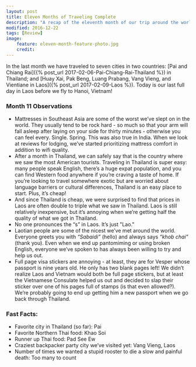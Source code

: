 ```yaml
---
layout: post
title: Eleven Months of Traveling Complete
description: "A recap of the eleventh month of our trip around the world."
modified: 2016-12-22
tags: [Review]
image:
    feature: eleven-month-feature-photo.jpg
    credit: 
---
```


In the last month we have traveled to seven cities in two countries: [Pai and Chiang Rai]({% post_url 2017-02-06-Pai-Chiang-Rai-Thailand %}) in Thailand; and [Huay Xai, Pak Beng, Luang Prabang, Vang Vieng, and Vientiane in Laos]({% post_url 2017-02-09-Laos %}). Today is our last full day in Laos before we fly to Hanoi, Vietnam!


### Month 11 Observations

- Mattresses in Southeast Asia are some of the worst we’ve slept on in the world. They usually tend to be rock hard - so much so that your arm will fall asleep after laying on your side for thirty minutes - otherwise you can feel every. Single. Spring. This was also true in India. When we look at reviews for lodging, we’ve started prioritizing mattress comfort in addition to wifi quality. 
- After a month in Thailand, we can safely say that is the country where we saw the most American tourists. Traveling in Thailand is super easy: many people speak English, there’s a huge expat population, and you can find Western food anywhere if you’re craving a taste of home. If you’re looking to travel somewhere exotic but are worried about language barriers or cultural differences, Thailand is an easy place to start. Plus, it’s cheap!
- And since Thailand is cheap, we were surprised to find that prices in Laos are often double to triple what we saw in Thailand. Laos is still relatively inexpensive, but it’s annoying when we’re getting half the quality of what we got in Thailand.  
- No one pronounces the “s” in Laos. It’s just "Lao."
- Laotian people are some of the nicest we’ve met around the world. Everyone greets you with *“Sabaidi”* (hello) and always says *“khob chai”* (thank you). Even when we end up pantomiming or using broken English, everyone we’ve spoken to has always been willing to try and help us out.
- Full page visa stickers are annoying - at least, they are for Vesper whose passport is nine years old. He only has two blank pages left! We didn’t realize Laos and Vietnam would both be full page stickers, but at least the Vietnamese Consulate helped us out and decided to slap their sticker over one of his pages full of stamps (is that even allowed?). We’re probably going to end up getting him a new passport when we go back through Thailand.


### Fast Facts:

- Favorite city in Thailand (so far): Pai
- Favorite Northern Thai food: Khao Soi
- Runner up Thai food: Pad See Ew
- Craziest backpacker party city we’ve visited yet: Vang Vieng, Laos
- Number of times we wanted a stupid rooster to die a slow and painful death: Too many to count